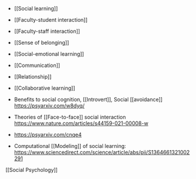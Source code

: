   - [[Social learning]]
  -  [[Faculty-student interaction]]
  - [[Faculty-staff interaction]]
  - [[Sense of belonging]]
  - [[Social-emotional learning]]
  - [[Communication]]
  - [[Relationship]]

  - [[Collaborative learning]]

  - Benefits to social cognition, [[Introvert]],
    Social [[avoidance]]
    https://psyarxiv.com/w8dyq/

  - Theories of [[Face-to-face]] social
    interaction https://www.nature.com/articles/s44159-021-00008-w

  - https://psyarxiv.com/cnqe4

  - Computational [[Modeling]] of social learning:
    https://www.sciencedirect.com/science/article/abs/pii/S1364661321002291

[[Social Psychology]]